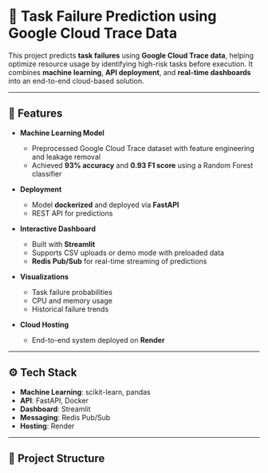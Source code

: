 # 🚀 Task Failure Prediction using Google Cloud Trace Data  

This project predicts **task failures** using **Google Cloud Trace data**, helping optimize resource usage by identifying high-risk tasks before execution. It combines **machine learning**, **API deployment**, and **real-time dashboards** into an end-to-end cloud-based solution.  

---

## 📌 Features  

- **Machine Learning Model**  
  - Preprocessed Google Cloud Trace dataset with feature engineering and leakage removal  
  - Achieved **93% accuracy** and **0.93 F1 score** using a Random Forest classifier  

- **Deployment**  
  - Model **dockerized** and deployed via **FastAPI**  
  - REST API for predictions  

- **Interactive Dashboard**  
  - Built with **Streamlit**  
  - Supports CSV uploads or demo mode with preloaded data  
  - **Redis Pub/Sub** for real-time streaming of predictions  

- **Visualizations**  
  - Task failure probabilities  
  - CPU and memory usage  
  - Historical failure trends  

- **Cloud Hosting**  
  - End-to-end system deployed on **Render**  

---

## ⚙️ Tech Stack  

- **Machine Learning**: scikit-learn, pandas  
- **API**: FastAPI, Docker  
- **Dashboard**: Streamlit  
- **Messaging**: Redis Pub/Sub  
- **Hosting**: Render  

---

## 📂 Project Structure  

